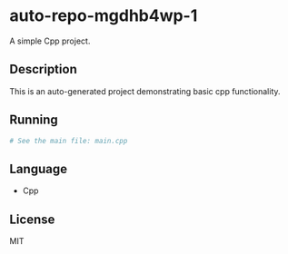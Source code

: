 # auto-repo-mgdhb4wp-1

A simple Cpp project.

## Description
This is an auto-generated project demonstrating basic cpp functionality.

## Running
```bash
# See the main file: main.cpp
```

## Language
- Cpp

## License
MIT
